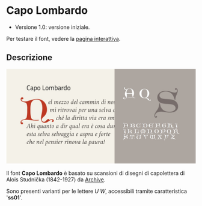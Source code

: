 # Capo Lombardo
- Versione 1.0: versione iniziale.

Per testare il font, vedere la [pagina interattiva](https://m-casanova.github.io/CapoLombardo/).

## Descrizione
![image](capo_lombardo.jpg)

Il font **Capo Lombardo** è basato su scansioni di disegni di capolettera di Alois Studnička (1842-1927) da [Archive](https://archive.org/details/abeceda-sbirka_pisem/page/n18/mode/1up).

Sono presenti varianti per le lettere _U W_, accessibili tramite caratteristica '**ss01**'.
